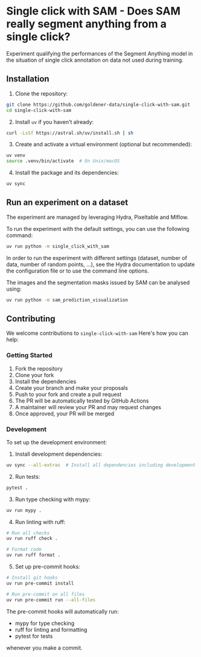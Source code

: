 # Single click with SAM - Does SAM really segment anything from a single click?

Experiment qualifying the performances of the Segment Anything model in the situation of single click annotation on data not used during training.

## Installation

1. Clone the repository:
```bash
git clone https://github.com/goldener-data/single-click-with-sam.git
cd single-click-with-sam
```

2. Install `uv` if you haven't already:
```bash
curl -LsSf https://astral.sh/uv/install.sh | sh
```

3. Create and activate a virtual environment (optional but recommended):
```bash
uv venv
source .venv/bin/activate  # On Unix/macOS
```

4. Install the package and its dependencies:
```bash
uv sync
```

## Run an experiment on a dataset

The experiment are managed by leveraging Hydra, Pixeltable and Mlflow.

To run the experiment with the default settings, you can use the following command:
```bash
uv run python -m single_click_with_sam
```

In order to run the experiment with different settings (dataset, number of data, number of random points, ...),
see the Hydra documentation to update the configuration file or to use the command line options.

The images and the segmentation masks issued by SAM can be analysed using:

```bash
uv run python -m sam_prediction_visualization
```

## Contributing

We welcome contributions to `single-click-with-sam` Here's how you can help:

### Getting Started

1. Fork the repository
2. Clone your fork
3. Install the dependencies
4. Create your branch and make your proposals
5. Push to your fork and create a pull request
6. The PR will be automatically tested by GitHub Actions
7. A maintainer will review your PR and may request changes
8. Once approved, your PR will be merged

### Development

To set up the development environment:

1. Install development dependencies:
```bash
uv sync --all-extras  # Install all dependencies including development dependencies
```

2. Run tests:
```bash
pytest .
```

3. Run type checking with mypy:
```bash
uv run mypy .
```

4. Run linting with ruff:
```bash
# Run all checks
uv run ruff check .

# Format code
uv run ruff format .
```

5. Set up pre-commit hooks:
```bash
# Install git hooks
uv run pre-commit install

# Run pre-commit on all files
uv run pre-commit run --all-files
```

The pre-commit hooks will automatically run:
- mypy for type checking
- ruff for linting and formatting
- pytest for tests

whenever you make a commit.
